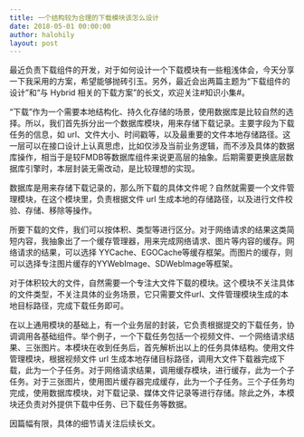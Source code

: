 ```yaml
---
title: 一个结构较为合理的下载模块该怎么设计
date: 2018-05-01 00:00:00
author: halohily
layout: post
---
```



最近负责下载组件的开发，对于如何设计一个下载模块有一些粗浅体会，今天分享一下我采用的方案，希望能够抛砖引玉。另外，最近会出两篇主题为“下载组件的设计”和“与 Hybrid 相关的下载方案”的长文，欢迎关注#知识小集#。

“下载”作为一个需要本地结构化、持久化存储的场景，使用数据库是比较自然的选择。所以，我们首先拆分出一个数据库模块，用来存储下载记录。主要字段为下载任务的信息，如 url、文件大小、时间戳等，以及最重要的文件本地存储路径。这一层可以在接口设计上认真思虑，比如仅涉及当前业务逻辑，而不涉及具体的数据库操作，相当于是较FMDB等数据库组件来说更高层的抽象。后期需要更换底层数据库引擎时，本层封装无需改动，是比较理想的实现。

数据库是用来存储下载记录的，那么所下载的具体文件呢？自然就需要一个文件管理模块，在这个模块里，负责根据文件 url 生成本地的存储路径，以及进行文件校验、存储、移除等操作。

所要下载的文件，我们可以按体积、类型等进行区分。对于网络请求的结果这类简短内容，我抽象出了一个缓存管理器，用来完成网络请求、图片等内容的缓存。网络请求的结果，可以选择 YYCache、EGOCache等缓存框架。而图片的缓存，则可以选择专注图片缓存的YYWebImage、SDWebImage等框架。

对于体积较大的文件，自然需要一个专注大文件下载的模块。这个模块不关注具体的文件类型，不关注具体的业务场景，它只需要文件url、文件管理模块生成的本地目标路径，完成下载任务即可。

在以上通用模块的基础上，有一个业务层的封装，它负责根据提交的下载任务，协调调用各基础组件。举个例子，一个下载任务包括一个视频文件、一个网络请求结果、三张图片。本模块在收到任务后，首先解析出以上的任务具体结构。使用文件管理模块，根据视频文件 url 生成本地存储目标路径，调用大文件下载器完成下载，此为一个子任务。对于网络请求结果，调用缓存模块，进行缓存，此为一个子任务。对于三张图片，使用图片缓存器完成缓存，此为一个子任务。三个子任务均完成，使用数据库模块，对下载记录、媒体文件记录等进行存储。除此之外，本模块还负责对外提供下载中任务、已下载任务等数据。

因篇幅有限，具体的细节请关注后续长文。
